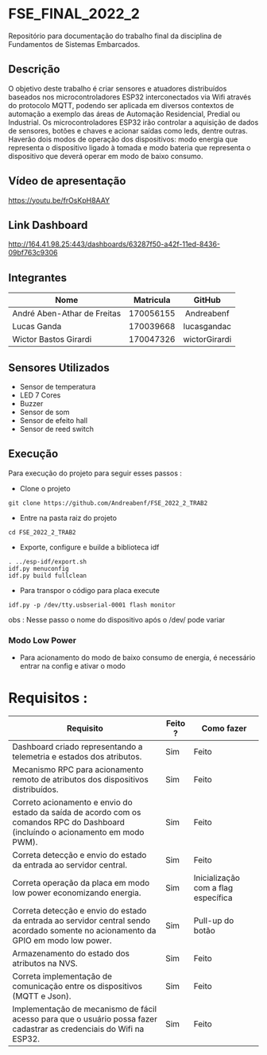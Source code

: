 # FSE_FINAL_2022_2

Repositório para documentação do trabalho final da disciplina de Fundamentos de Sistemas Embarcados.

## Descrição

O objetivo deste trabalho é criar sensores e atuadores distribuídos baseados nos microcontroladores ESP32 interconectados via Wifi através do protocolo MQTT, podendo ser aplicada em diversos contextos de automação a exemplo das áreas de Automação Residencial, Predial ou Industrial.
Os microcontroladores ESP32 irão controlar a aquisição de dados de sensores, botões e chaves e acionar saídas como leds, dentre outras. Haverão dois modos de operação dos dispositivos: modo energia que representa o dispositivo ligado à tomada e modo bateria que representa o dispositivo que deverá operar em modo de baixo consumo.

## Vídeo de apresentação 
https://youtu.be/frOsKpH8AAY

## Link Dashboard
http://164.41.98.25:443/dashboards/63287f50-a42f-11ed-8436-09bf763c9306


## Integrantes

**Nome** | **Matricula** | **GitHub** 
---------|:-------------:|:----------:
André Aben-Athar de Freitas | 170056155 | Andreabenf
Lucas Ganda | 170039668 | lucasgandac
Wictor Bastos Girardi | 170047326 | wictorGirardi   

## Sensores Utilizados
- Sensor de temperatura
- LED 7 Cores
- Buzzer
- Sensor de som 
- Sensor de efeito hall
- Sensor de reed switch

## Execução
Para execução do projeto para seguir esses passos :

- Clone o projeto
```
git clone https://github.com/Andreabenf/FSE_2022_2_TRAB2
```

- Entre na pasta raiz do projeto
```
cd FSE_2022_2_TRAB2
```
- Exporte, configure e builde a biblioteca idf
```
. ../esp-idf/export.sh
idf.py menuconfig
idf.py build fullclean
```

- Para transpor o código para placa execute 
```
idf.py -p /dev/tty.usbserial-0001 flash monitor
```
obs : Nesse passo o nome do dispositivo após o /dev/ pode variar

### Modo Low Power

- Para acionamento do modo de baixo consumo de energia, é necessário entrar na config e ativar o modo

# Requisitos :

| Requisito | Feito ? | Como fazer |
| -------- | -------- | -------- |
| Dashboard criado representando a telemetria e estados dos atributos.    |  Sim    | Feito   |
| Mecanismo RPC para acionamento remoto de atributos dos dispositivos distribuídos. | Sim | Feito|
| Correto acionamento e envio do estado da saída de acordo com os comandos RPC do Dashboard (incluíndo o acionamento em modo PWM). | Sim | Feito|
|  Correta detecção e envio do estado da entrada ao servidor central. | Sim | Feito |
| Correta operação da placa em modo low power economizando energia. | Sim | Inicialização com a flag específica |
| Correta detecção e envio do estado da entrada ao servidor central sendo acordado somente no acionamento da GPIO em modo low power. | Sim | Pull-up do botão |
| Armazenamento do estado dos atributos na NVS. | Sim | Feito |
| Correta implementação de comunicação entre os dispositivos (MQTT e Json). | Sim | Feito |
| Implementação de mecanismo de fácil acesso para que o usuário possa fazer cadastrar as credenciais do Wifi na ESP32. | Sim |Feito |
